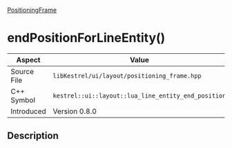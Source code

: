 [PositioningFrame](index)
# endPositionForLineEntity()
| Aspect | Value |
| --- | --- |
| Source File | `libKestrel/ui/layout/positioning_frame.hpp` |
| C++ Symbol | `kestrel::ui::layout::lua_line_entity_end_position` |
| Introduced | Version 0.8.0 |
## Description

